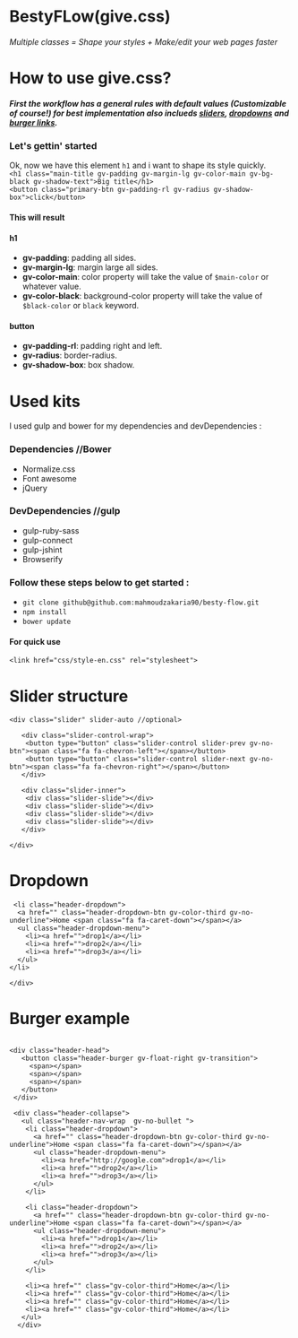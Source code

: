 # BestyFLow(give.css)
###### Multiple classes = Shape your styles + Make/edit your web pages faster

# How to use give.css?
##### First the workflow has a general rules with default values (Customizable of course!) for best implementation also inclueds <a href="#sliders">sliders</a>, <a href="#dropdowns">dropdowns</a> and <a href="#burger">burger links</a>.<br>
### Let's gettin' started
Ok, now we have this element `h1` and i want to shape its style quickly.<br> 
`<h1 class="main-title gv-padding gv-margin-lg gv-color-main gv-bg-black gv-shadow-text">Big title</h1>`<br>
`<button class="primary-btn gv-padding-rl gv-radius gv-shadow-box">click</button>`

#### This will result
#### h1
- <b>gv-padding</b>: padding all sides.
- <b>gv-margin-lg</b>: margin large all sides.
- <b>gv-color-main</b>: color property will take the value of `$main-color` or whatever value.
- <b>gv-color-black</b>: background-color property will take the value of `$black-color` or `black` keyword.

#### button
- <b>gv-padding-rl</b>: padding right and left.
- <b>gv-radius</b>: border-radius.
- <b>gv-shadow-box</b>: box shadow.

# Used kits
I used gulp and bower for my dependencies and devDependencies :

### Dependencies //Bower
- Normalize.css
- Font awesome
- jQuery

### DevDependencies //gulp
- gulp-ruby-sass
- gulp-connect 
- gulp-jshint
- Browserify

### Follow these steps below to get started :
- `git clone github@github.com:mahmoudzakaria90/besty-flow.git`
- `npm install`
- `bower update`

#### For quick use
`<link href="css/style-en.css" rel="stylesheet">`

<h1 id="sliders">Slider structure</h1>

```
<div class="slider" slider-auto //optional>

   <div class="slider-control-wrap">
    <button type="button" class="slider-control slider-prev gv-no-btn"><span class="fa fa-chevron-left"></span></button>
    <button type="button" class="slider-control slider-next gv-no-btn"><span class="fa fa-chevron-right"></span></button>
   </div>

   <div class="slider-inner">
    <div class="slider-slide"></div>
    <div class="slider-slide"></div>
    <div class="slider-slide"></div>
    <div class="slider-slide"></div>
   </div>

</div>

```


<h1 id="dropdowns">Dropdown</h1>

```
 <li class="header-dropdown">
  <a href="" class="header-dropdown-btn gv-color-third gv-no-underline">Home <span class="fa fa-caret-down"></span></a>
  <ul class="header-dropdown-menu">
    <li><a href="">drop1</a></li>
    <li><a href="">drop2</a></li>
    <li><a href="">drop3</a></li>
  </ul>
</li>

</div>

```
<h1 id="burger">Burger example</h1>

```

<div class="header-head">
   <button class="header-burger gv-float-right gv-transition">
     <span></span>
     <span></span>
     <span></span>
   </button>
 </div>

 <div class="header-collapse">
   <ul class="header-nav-wrap  gv-no-bullet ">
    <li class="header-dropdown">
      <a href="" class="header-dropdown-btn gv-color-third gv-no-underline">Home <span class="fa fa-caret-down"></span></a>
      <ul class="header-dropdown-menu">
        <li><a href="http://google.com">drop1</a></li>
        <li><a href="">drop2</a></li>
        <li><a href="">drop3</a></li>
      </ul>
    </li>

    <li class="header-dropdown">
      <a href="" class="header-dropdown-btn gv-color-third gv-no-underline">Home <span class="fa fa-caret-down"></span></a>
      <ul class="header-dropdown-menu">
        <li><a href="">drop1</a></li>
        <li><a href="">drop2</a></li>
        <li><a href="">drop3</a></li>
      </ul>
    </li>

    <li><a href="" class="gv-color-third">Home</a></li>
    <li><a href="" class="gv-color-third">Home</a></li>
    <li><a href="" class="gv-color-third">Home</a></li>
    <li><a href="" class="gv-color-third">Home</a></li>
   </ul>
  </div>         

```
